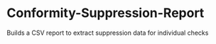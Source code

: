 # Conformity-Suppression-Report
Builds a CSV report to extract suppression data for individual checks
